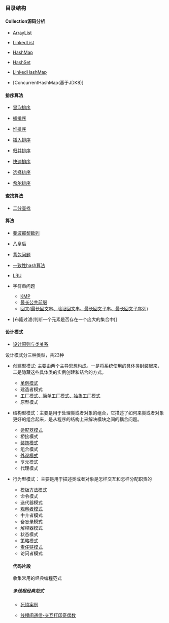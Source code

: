 ### 目录结构


#### Collection源码分析

- [ArrayList](https://github.com/haobinaa/DataStructure-DesignPattern/blob/master/src/main/java/com/haobin/datastructure/collection/ArrayList%E5%88%86%E6%9E%90.md)

- [LinkedList](https://github.com/haobinaa/DataStructure-DesignPattern/blob/master/src/main/java/com/haobin/datastructure/collection/LinkedList%E5%88%86%E6%9E%90.md)

- [HashMap](https://github.com/haobinaa/DataStructure-DesignPattern/blob/master/src/main/java/com/haobin/datastructure/collection/HashMap%E5%88%86%E6%9E%90.md)

- [HashSet](https://github.com/haobinaa/DataStructure-DesignPattern/blob/master/src/main/java/com/haobin/datastructure/collection/HashSet%E5%88%86%E6%9E%90.md)

- [LinkedHashMap](https://github.com/haobinaa/DataStructure-DesignPattern/blob/master/src/main/java/com/haobin/datastructure/collection/LinkedHashMap%E5%88%86%E6%9E%90.md)

- [ConcurrentHashMap(基于JDK8)]


#### 排序算法

- [冒泡排序](https://github.com/haobinaa/DataStructure-DesignPattern/blob/master/src/main/java/com/haobin/datastructure/sort/BubbleSort.java)

- [桶排序](https://github.com/haobinaa/DataStructure-DesignPattern/blob/master/src/main/java/com/haobin/datastructure/sort/BucketSort.java)

- [堆排序](https://github.com/haobinaa/DataStructure-DesignPattern/blob/master/src/main/java/com/haobin/datastructure/sort/HeapSort.java)

- [插入排序](https://github.com/haobinaa/DataStructure-DesignPattern/blob/master/src/main/java/com/haobin/datastructure/sort/InsertSort.java)

- [归并排序](https://github.com/haobinaa/DataStructure-DesignPattern/blob/master/src/main/java/com/haobin/datastructure/sort/MergeSort.java)

- [快速排序](https://github.com/haobinaa/DataStructure-DesignPattern/blob/master/src/main/java/com/haobin/datastructure/sort/QuickSort.java)

- [选择排序](https://github.com/haobinaa/DataStructure-DesignPattern/blob/master/src/main/java/com/haobin/datastructure/sort/SelectSort.java)

- [希尔排序](https://github.com/haobinaa/DataStructure-DesignPattern/blob/master/src/main/java/com/haobin/datastructure/sort/ShellInsertSort.java)

#### 查找算法

- [二分查找](./src/main/java/com/haobin/datastructure/search/BinarySearch.java)


#### 算法

- [斐波那契数列](src/main/java/com/haobin/algorithm/Fibonacci.java)

- [八皇后](src/main/java/com/haobin/algorithm/EightQueen.java)

- [背包问题](src/main/java/com/haobin/algorithm/Backpack.java)

- [一致性hash算法](src/main/java/com/haobin/algorithm/consistent_hash/consistent_hash.md)

- [LRU](src/main/java/com/haobin/algorithm/lru/lru-description.md)

- 字符串问题
  - [KMP](src/main/java/com/haobin/algorithm/str/KMP.java)
  - [最长公共前缀](src/main/java/com/haobin/algorithm/str/CommonPrefix.java)
  - [回文(最长回文串、验证回文串、最长回文子串、最长回文子序列)](src/main/java/com/haobin/algorithm/str/Palindrome.java)
  
- [布隆过滤(判断一个元素是否存在一个庞大的集合中)]



#### 设计模式

- [设计原则与类关系](https://github.com/haobinaa/DataStructure-DesignPattern/blob/master/src/main/java/com/haobin/desinpattern/design-pattern.md)


设计模式分三种类型，共23种

- 创建型模式: 主要由两个主导思想构成。一是将系统使用的具体类封装起来，二是隐藏这些具体类的实例创建和结合的方式。
   - [单例模式](https://github.com/haobinaa/DataStructure-DesignPattern/blob/master/src/main/java/com/haobin/desinpattern/singleton/singleton.md)
   - 建造者模式
   - [工厂模式、简单工厂模式、抽象工厂模式](https://github.com/haobinaa/DataStructure-DesignPattern/blob/master/src/main/java/com/haobin/desinpattern/factory/factory.md)
   - 原型模式

 - 结构型模式：主要是用于处理类或者对象的组合，它描述了如何来类或者对象更好的组合起来，是从程序的结构上来解决模块之间的耦合问题。
   - [适配器模式](https://github.com/haobinaa/DataStructure-DesignPattern/blob/master/src/main/java/com/haobin/desinpattern/adapter/adapter.md)
   - 桥接模式
   - [装饰模式](https://github.com/haobinaa/DataStructure-DesignPattern/blob/master/src/main/java/com/haobin/desinpattern/decorator/decorator_pattern.md)
   - 组合模式
   - [外观模式](https://github.com/haobinaa/DataStructure-DesignPattern/blob/master/src/main/java/com/haobin/desinpattern/facade/facade.md)
   - 享元模式
   - 代理模式
   
- 行为型模式： 主要是用于描述类或者对象是怎样交互和怎样分配职责的
  - [模板方法模式](https://github.com/haobinaa/DataStructure-DesignPattern/blob/master/src/main/java/com/haobin/desinpattern/template_method/template_method_pattern.md)
  - 命令模式
  - 迭代器模式
  - [观察者模式](https://github.com/haobinaa/DataStructure-DesignPattern/blob/master/src/main/java/com/haobin/desinpattern/observer/observer_pattern.md)
  - 中介者模式
  - 备忘录模式
  - 解释器模式
  - 状态模式
  - [策略模式](https://github.com/haobinaa/DataStructure-DesignPattern/blob/master/src/main/java/com/haobin/desinpattern/strategy/strategy.md)
  - [责任链模式](https://github.com/haobinaa/DataStructure-DesignPattern/blob/master/src/main/java/com/haobin/desinpattern/chain_of_responsibility/chain_of_responsibility_pattern.md)
  - 访问者模式
  
  
  #### 代码片段
  收集常用的经典编程范式
  ##### 多线程经典范式
  - [死锁案例](https://github.com/haobinaa/DataStructure-DesignPattern/blob/master/src/main/java/com/haobin/codeBlock/DeadLock.java)
  
  - [线程间通信-交互打印奇偶数](./src/main/java/com/haobin/concurrent/PrintOddEvenNumber.java)